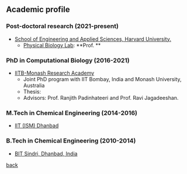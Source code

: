 ## [](#header-2)Academic profile
### [](#header-3) Post-doctoral research (2021-present)
* [School of Engineering and Applied Sciences, Harvard University.](http://www.seas.harvard.edu)
	- [Physical Biology Lab](https://): **Prof. **

### [](#header-3) PhD in Computational Biology (2016-2021)
* [IITB-Monash Research Academy](https://www.iitbmonash.org)
  - Joint PhD program with IIT Bombay, India and Monash University, Australia
  - Thesis: 
  - Advisors: Prof. Ranjith Padinhateeri and Prof. Ravi Jagadeeshan.
  

### [](#header-3) M.Tech in Chemical Engineering (2014-2016)
* [IIT (ISM) Dhanbad](https://iitism.ac.in)
	
### [](#header-3) B.Tech in Chemical Engineering (2010-2014)
* [BIT Sindri, Dhanbad, India](https://www.bitsindri.ac.in)

[back](./)
